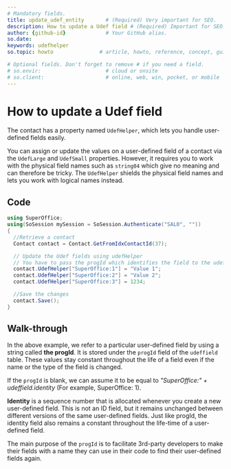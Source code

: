 ```yaml
---
# Mandatory fields.
title: update_udef_entity       # (Required) Very important for SEO.
description: How to update a Udef field # (Required) Important for SEO.
author: {github-id}             # Your GitHub alias.
so.date:
keywords: udefhelper
so.topic: howto               # article, howto, reference, concept, guide

# Optional fields. Don't forget to remove # if you need a field.
# so.envir:                     # cloud or onsite
# so.client:                    # online, web, win, pocket, or mobile
---
```


# How to update a Udef field

The contact has a property named `UdefHelper`, which lets you handle user-defined fields easily.

You can assign or update the values on a user-defined field of a contact via the `UdefLarge` and `UdefSmall` properties. However, it requires you to work with the physical field names such as `string04` which give no meaning and can therefore be tricky. The `UdefHelper` shields the physical field names and lets you work with logical names instead.

## Code

```csharp
using SuperOffice;
using(SoSession mySession = SoSession.Authenticate("SAL0", ""))
{
  //Retrieve a contact
  Contact contact = Contact.GetFromIdxContactId(37);

  // Update the Udef fields using udefHelper
  // You have to pass the progId which identifies the field to the udefHelper
  contact.UdefHelper["SuperOffice:1"] = "Value 1";
  contact.UdefHelper["SuperOffice:2"] = "Value 2";
  contact.UdefHelper["SuperOffice:3"] = 1234;

  //Save the changes
  contact.Save();
}
```

## Walk-through

In the above example, we refer to a particular user-defined field by using a string called **the progId**. It is stored under the `progId` field of the `udeffield` table. These values stay constant throughout the life of a field even if the name or the type of the field is changed.

If the `progId` is blank, we can assume it to be equal to *"SuperOffice:" + udeffield.identity* (For example, SuperOffice: 1).

**Identity** is a sequence number that is allocated whenever you create a new user-defined field. This is not an ID field, but it remains unchanged between different versions of the same user-defined fields. Just like progId, the identity field also remains a constant throughout the life-time of a user-defined field.

The main purpose of the `progId` is to facilitate 3rd-party developers to make their fields with a name they can use in their code to find their user-defined fields again.
